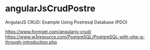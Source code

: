 # angularJsCrudPostre
AngularJS CRUD: Example Using Postresql Database (PDO)

https://www.formget.com/angularjs-crud/
https://www.w3resource.com/PostgreSQL/PostgreSQL-with-php-a-through-introduction.php